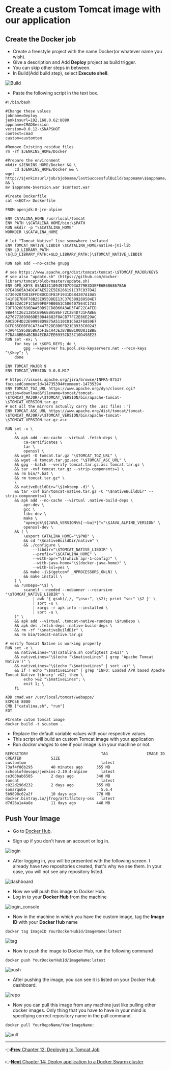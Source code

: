 # Create a custom Tomcat image with our application

## Create the Docker job

* Create a freestyle project with the name Docker(or whatever name you wish).
* Give a description and Add **Deploy** project as build trigger.
* You can skip other steps in between.
* In Build(Add build step), select **Execute shell**.

![Build](images/dockerhub/Build.jpg)
* Paste the following script in the text box.

```
#!/bin/bash

#Change these values
jobname=Deploy
jenkinsurl=192.168.0.62:8080
appname=CMADSession
version=0.0.12-\SNAPSHOT
context=cmad
custom=customtom

#Remove Existing residue files
rm -rf $JENKINS_HOME/Docker

#Prepare the environment
mkdir $JENKINS_HOME/Docker && \
    cd $JENKINS_HOME/Docker && \
wget http://$jenkinsurl/job/$jobname/lastSuccessfulBuild/$appname\$$appname/artifact/$appname/$appname/$version/$appname-$version.war && \
mv $appname-$version.war $context.war

#Create Dockerfile
cat <<EOT>> Dockerfile

FROM openjdk:8-jre-alpine

ENV CATALINA_HOME /usr/local/tomcat
ENV PATH \$CATALINA_HOME/bin:\$PATH
RUN mkdir -p "\$CATALINA_HOME"
WORKDIR \$CATALINA_HOME

# let "Tomcat Native" live somewhere isolated
ENV TOMCAT_NATIVE_LIBDIR \$CATALINA_HOME/native-jni-lib
ENV LD_LIBRARY_PATH \${LD_LIBRARY_PATH:+$LD_LIBRARY_PATH:}\$TOMCAT_NATIVE_LIBDIR

RUN apk add --no-cache gnupg

# see https://www.apache.org/dist/tomcat/tomcat-\$TOMCAT_MAJOR/KEYS
# see also "update.sh" (https://github.com/docker-library/tomcat/blob/master/update.sh)
ENV GPG_KEYS 05AB33110949707C93A279E3D3EFE6B686867BA6 07E48665A34DCAFAE522E5E6266191C37C037D42 47309207D818FFD8DCD3F83F1931D684307A10A5 541FBE7D8F78B25E055DDEE13C370389288584E7 61B832AC2F1C5A90F0F9B00A1C506407564C17A3 79F7026C690BAA50B92CD8B66A3AD3F4F22C4FED 9BA44C2621385CB966EBA586F72C284D731FABEE A27677289986DB50844682F8ACB77FC2E86E29AC A9C5DF4D22E99998D9875A5110C01C5A2F6059E7 DCFD35E0BF8CA7344752DE8B6FB21E8933C60243 F3A04C595DB5B6A5F1ECA43E3B7BBB100D811BBE F7DA48BB64BCB84ECBA7EE6935CD23C10D498E23
RUN set -ex; \
	for key in \$GPG_KEYS; do \
		gpg --keyserver ha.pool.sks-keyservers.net --recv-keys "\$key"; \
	done

ENV TOMCAT_MAJOR 9
ENV TOMCAT_VERSION 9.0.0.M17

# https://issues.apache.org/jira/browse/INFRA-8753?focusedCommentId=14735394#comment-14735394
ENV TOMCAT_TGZ_URL https://www.apache.org/dyn/closer.cgi?action=download&filename=tomcat/tomcat-\$TOMCAT_MAJOR/v\$TOMCAT_VERSION/bin/apache-tomcat-\$TOMCAT_VERSION.tar.gz
# not all the mirrors actually carry the .asc files :'(
ENV TOMCAT_ASC_URL https://www.apache.org/dist/tomcat/tomcat-\$TOMCAT_MAJOR/v\$TOMCAT_VERSION/bin/apache-tomcat-\$TOMCAT_VERSION.tar.gz.asc

RUN set -x \
	\
	&& apk add --no-cache --virtual .fetch-deps \
		ca-certificates \
		tar \
		openssl \
	&& wget -O tomcat.tar.gz "\$TOMCAT_TGZ_URL" \
	&& wget -O tomcat.tar.gz.asc "\$TOMCAT_ASC_URL" \
	&& gpg --batch --verify tomcat.tar.gz.asc tomcat.tar.gz \
	&& tar -xvf tomcat.tar.gz --strip-components=1 \
	&& rm bin/*.bat \
	&& rm tomcat.tar.gz* \
	\
	&& nativeBuildDir="\$(mktemp -d)" \
	&& tar -xvf bin/tomcat-native.tar.gz -C "\$nativeBuildDir" --strip-components=1 \
	&& apk add --no-cache --virtual .native-build-deps \
		apr-dev \
		gcc \
		libc-dev \
		make \
		"openjdk\${JAVA_VERSION%%[-~bu]*}"="\$JAVA_ALPINE_VERSION" \
		openssl-dev \
	&& ( \
		\export CATALINA_HOME="\$PWD" \
		&& cd "\$nativeBuildDir/native" \
		&& ./configure \
			--libdir="\$TOMCAT_NATIVE_LIBDIR" \
			--prefix="\$CATALINA_HOME" \
			--with-apr="\$(which apr-1-config)" \
			--with-java-home="\$(docker-java-home)" \
			--with-ssl=yes \
		&& make -j\$(getconf _NPROCESSORS_ONLN) \
		&& make install \
	) \
	&& runDeps="\$( \
		scanelf --needed --nobanner --recursive "\$TOMCAT_NATIVE_LIBDIR" \
			| awk '{ gsub(/,/, "\nso:", \$2); print "so:" \$2 }' \
			| sort -u \
			| xargs -r apk info --installed \
			| sort -u \
	)" \
	&& apk add --virtual .tomcat-native-rundeps \$runDeps \
	&& apk del .fetch-deps .native-build-deps \
	&& rm -rf "\$nativeBuildDir" \
	&& rm bin/tomcat-native.tar.gz

# verify Tomcat Native is working properly
RUN set -e \
	&& nativeLines="\$(catalina.sh configtest 2>&1)" \
	&& nativeLines="\$(echo "\$nativeLines" | grep 'Apache Tomcat Native')" \
	&& nativeLines="\$(echo "\$nativeLines" | sort -u)" \
	&& if ! echo "\$nativeLines" | grep 'INFO: Loaded APR based Apache Tomcat Native library' >&2; then \
		echo >&2 "\$nativeLines"; \
		exit 1; \
	fi

ADD cmad.war /usr/local/tomcat/webapps/
EXPOSE 8080
CMD ["catalina.sh", "run"]
EOT

#Create cutom tomcat image
docker build -t $custom .
```
* Replace the default variable values with your respective values.
* This script will build an custom Tomcat image with your application
* Run *docker images* to see if your image is in your machine or not.

```
REPOSITORY                                TAG                 IMAGE ID            CREATED             SIZE
customtom                                 latest              73af4f86b295        40 minutes ago      355 MB
schoolofdevops/jenkins-2.19.4-alpine      latest              ce303bab6505        2 days ago          340 MB
tomcat                                    latest              c822d296d232        2 days ago          355 MB
sonarqube                                 5.6.4               5b9898c62a2f        10 days ago         778 MB
docker.bintray.io/jfrog/artifactory-oss   latest              d7d26a1a4a8e        11 days ago         448 MB
```

## Push Your Image

* Go to [Docker Hub](https://hub.docker.com/).

* Sign up if you don't have an account or log in.

![login](images/dockerhub/login.jpg)

* After logging in, you will be presented with the following screen. I already have two repositories created, that's why we see them. In your case, you will not see any repository listed.

![dashboard](images/dockerhub/dashboard.jpg)

* Now we will push this image to Docker Hub.
* Log in to your **Docker Hub** from the machine

![login_console](images/dockerhub/login_console.jpg)

* Now in the machine in which you have the custom image, tag the **Image ID** with your **Docker Hub** name

```
docker tag ImageID YourDockerHubId/ImageName:latest
```

![tag](images/dockerhub/tag.jpg)

* Now to push the image to Docker Hub, run the following command

```
docker push YourDockerHubId/ImageName:latest
```

![push](images/dockerhub/push.jpg)

* After pushing the image, you can see it is listed on your Docker Hub dashboard.

![repo](images/dockerhub/repo.jpg)

* Now you can pull this image from any machine just like pulling other docker images. Only thing that you have to have in your mind is specifying correct repository name in the pull command.

```
docker pull YourRepoName/YourImageName:
```

![pull](images/dockerhub/pull.jpg)

-----

:point_left:[**Prev** Chapter 12: Deploying to Tomcat Job](https://github.com/schoolofdevops/learn-jenkins/blob/master/manuscript/120_deploy_to_tomcat.md)

:point_right:[**Next** Chapter 14: Deploy application to a Docker Swarm cluster](https://github.com/schoolofdevops/learn-jenkins/blob/master/manuscript/140_deploy_application_to_docker_swarm_cluster.md)
